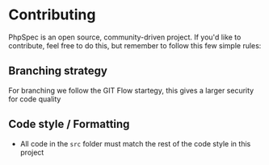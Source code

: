 Contributing
============

PhpSpec is an open source, community-driven project. If you'd like to contribute,
feel free to do this, but remember to follow this few simple rules:

Branching strategy
-------------------

For branching we follow the GIT Flow startegy, this gives a larger security for code  quality


Code style / Formatting
-----------------------

- All code in the `src` folder must match the rest of the code style in this project
